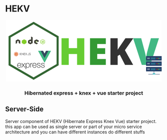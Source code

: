 <h1>HEKV</h1>
<p align="center"><img src="./docs/assets/HEKV.png" /></p>
<h3 align="center">Hibernated express + knex + vue starter project</h3>

## **Server-Side**

Server component of HEKV (Hibernate Express Knex Vue) starter project. this app can be used as single server or part of your micro service architecture and you can have different instances do different stuffs
